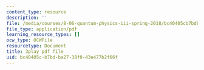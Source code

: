```yaml
---
content_type: resource
description: ''
file: /media/courses/8-06-quantum-physics-iii-spring-2018/bc40405cb7bdba2738f043e477b2f66f_-pMowqywuIY.pdf
file_type: application/pdf
learning_resource_types: []
ocw_type: OCWFile
resourcetype: Document
title: 3play pdf file
uid: bc40405c-b7bd-ba27-38f0-43e477b2f66f
---
```

